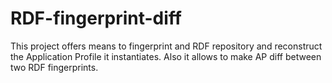 # RDF-fingerprint-diff
This project offers means to fingerprint and RDF repository and reconstruct the Application Profile it instantiates. Also it allows to make AP diff between two RDF fingerprints. 
